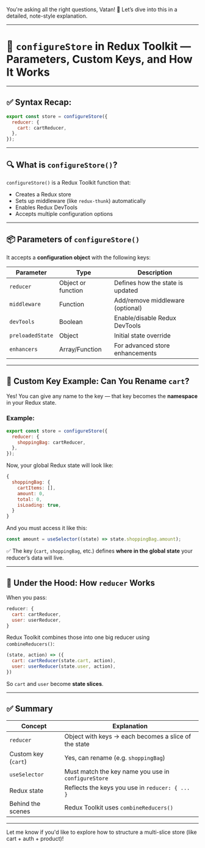 You're asking all the right questions, Vatan! 🙌
Let’s dive into this in a detailed, note-style explanation.

---

# 📘 `configureStore` in Redux Toolkit — Parameters, Custom Keys, and How It Works

---

## ✅ Syntax Recap:

```js
export const store = configureStore({
  reducer: {
    cart: cartReducer,
  },
});
```

---

## 🔍 What is `configureStore()`?

`configureStore()` is a Redux Toolkit function that:

* Creates a Redux store
* Sets up middleware (like `redux-thunk`) automatically
* Enables Redux DevTools
* Accepts multiple configuration options

---

## 📦 Parameters of `configureStore()`

It accepts a **configuration object** with the following keys:

| Parameter        | Type               | Description                      |
| ---------------- | ------------------ | -------------------------------- |
| `reducer`        | Object or function | Defines how the state is updated |
| `middleware`     | Function           | Add/remove middleware (optional) |
| `devTools`       | Boolean            | Enable/disable Redux DevTools    |
| `preloadedState` | Object             | Initial state override           |
| `enhancers`      | Array/Function     | For advanced store enhancements  |

---

## 🔁 Custom Key Example: Can You Rename `cart`?

Yes! You can give any name to the key — that key becomes the **namespace** in your Redux state.

### Example:

```js
export const store = configureStore({
  reducer: {
    shoppingBag: cartReducer,
  },
});
```

Now, your global Redux state will look like:

```js
{
  shoppingBag: {
    cartItems: [],
    amount: 0,
    total: 0,
    isLoading: true,
  }
}
```

And you must access it like this:

```js
const amount = useSelector((state) => state.shoppingBag.amount);
```

✅ The key (`cart`, `shoppingBag`, etc.) defines **where in the global state** your reducer’s data will live.

---

## 🔧 Under the Hood: How `reducer` Works

When you pass:

```js
reducer: {
  cart: cartReducer,
  user: userReducer,
}
```

Redux Toolkit combines those into one big reducer using `combineReducers()`:

```js
(state, action) => ({
  cart: cartReducer(state.cart, action),
  user: userReducer(state.user, action),
})
```

So `cart` and `user` become **state slices**.

---

## ✅ Summary

| Concept             | Explanation                                          |
| ------------------- | ---------------------------------------------------- |
| `reducer`           | Object with keys → each becomes a slice of the state |
| Custom key (`cart`) | Yes, can rename (e.g. `shoppingBag`)                 |
| `useSelector`       | Must match the key name you use in `configureStore`  |
| Redux state         | Reflects the keys you use in `reducer: { ... }`      |
| Behind the scenes   | Redux Toolkit uses `combineReducers()`               |

---

Let me know if you'd like to explore how to structure a multi-slice store (like cart + auth + product)!

